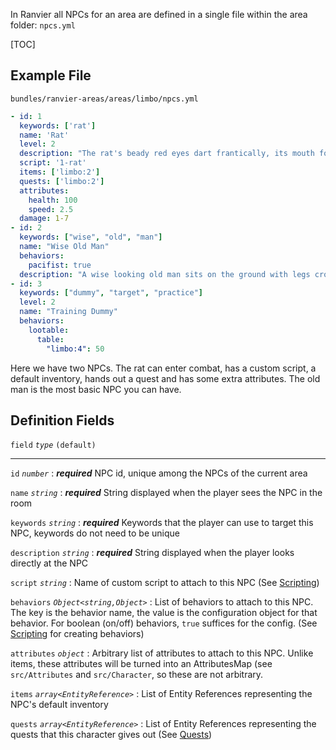 In Ranvier all NPCs for an area are defined in a single file within the area folder: `npcs.yml`

[TOC]

## Example File

`bundles/ranvier-areas/areas/limbo/npcs.yml`
``` yaml
- id: 1
  keywords: ['rat']
  name: 'Rat'
  level: 2
  description: "The rat's beady red eyes dart frantically, its mouth foaming as it scampers about."
  script: '1-rat'
  items: ['limbo:2']
  quests: ['limbo:2']
  attributes:
    health: 100
    speed: 2.5
  damage: 1-7
- id: 2
  keywords: ["wise", "old", "man"]
  name: "Wise Old Man"
  behaviors:
    pacifist: true
  description: "A wise looking old man sits on the ground with legs crossed."
- id: 3
  keywords: ["dummy", "target", "practice"]
  level: 2
  name: "Training Dummy"
  behaviors:
    lootable:
      table:
        "limbo:4": 50
```

Here we have two NPCs. The rat can enter combat, has a custom script, a default inventory, hands out a quest and has
some extra attributes. The old man is the most basic NPC you can have.

## Definition Fields

`field` _`type`_ `(default)`

----

`id` _`number`_
:    ***required*** NPC id, unique among the NPCs of the current area

`name` _`string`_
:    ***required*** String displayed when the player sees the NPC in the room

`keywords` _`string`_
:    ***required*** Keywords that the player can use to target this NPC, keywords do not need to be unique

`description` _`string`_
:    ***required*** String displayed when the player looks directly at the NPC

`script` _`string`_
:    Name of custom script to attach to this NPC (See [Scripting](scripting.md))

`behaviors` _`Object<string,Object>`_
:    List of behaviors to attach to this NPC. The key is the behavior name, the value is the configuration object for that
behavior. For boolean (on/off) behaviors, `true` suffices for the config. (See [Scripting](scripting.md) for creating behaviors)

`attributes` _`object`_
:    Arbitrary list of attributes to attach to this NPC. Unlike items, these attributes will be turned into an AttributesMap (see `src/Attributes` and `src/Character`, so these are not arbitrary.

`items` _`array<EntityReference>`_
:    List of Entity References representing the NPC's default inventory

`quests` _`array<EntityReference>`_
:    List of Entity References representing the quests that this character gives out (See [Quests](quests.md))
